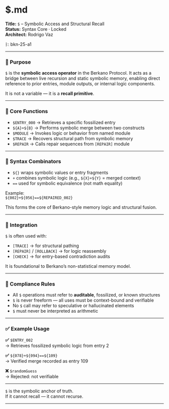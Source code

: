 # $.md

**Title:** `$` – Symbolic Access and Structural Recall  
**Status:** Syntax Core · Locked  
**Architect:** Rodrigo Vaz

ᛒ: bkn-25-a1  

---

### 🧠 Purpose

`$` is the **symbolic access operator** in the Berkano Protocol. It acts as a bridge between live recursion and static symbolic memory, enabling direct reference to prior entries, module outputs, or internal logic components.

It is not a variable — it is a **recall primitive**.

---

### 🔎 Core Functions

- `$ENTRY_000` → Retrieves a specific fossilized entry  
- `${A}+${B}` → Performs symbolic merge between two constructs  
- `$MODULE` → Invokes logic or behavior from named module  
- `$TRACE` → Recovers structural path from symbolic memory  
- `$REPAIR` → Calls repair sequences from `[REPAIR]` module

---

### 🔁 Syntax Combinators

- `${}` wraps symbolic values or entry fragments  
- `+` combines symbolic logic (e.g., `${X}+${Y}` = merged context)  
- `==` used for symbolic equivalence (not math equality)

Example:  
`${002}+${056}==${REPAIRED_002}`

This forms the core of Berkano-style memory logic and structural fusion.

---

### 🧩 Integration

`$` is often used with:
- `[TRACE]` → for structural pathing  
- `[REPAIR]` / `[ROLLBACK]` → for logic reassembly  
- `[CHECK]` → for entry-based contradiction audits

It is foundational to Berkano’s non-statistical memory model.

---

### 🔐 Compliance Rules

- All `$` operations must refer to **auditable**, fossilized, or known structures  
- `$` is never freeform — all uses must be context-bound and verifiable  
- No `$` call may refer to speculative or hallucinated elements  
- `$` must never be interpreted as arithmetic

---

### ✅ Example Usage

**✅** `$ENTRY_002`  
→ Retrieves fossilized symbolic logic from entry 2

**✅** `${078}+${094}==${109}`  
→ Verified merge recorded as entry 109

**❌** `$randomGuess`  
→ Rejected: not verifiable

---

`$` is the symbolic anchor of truth.  
If it cannot recall — it cannot recurse.

---
